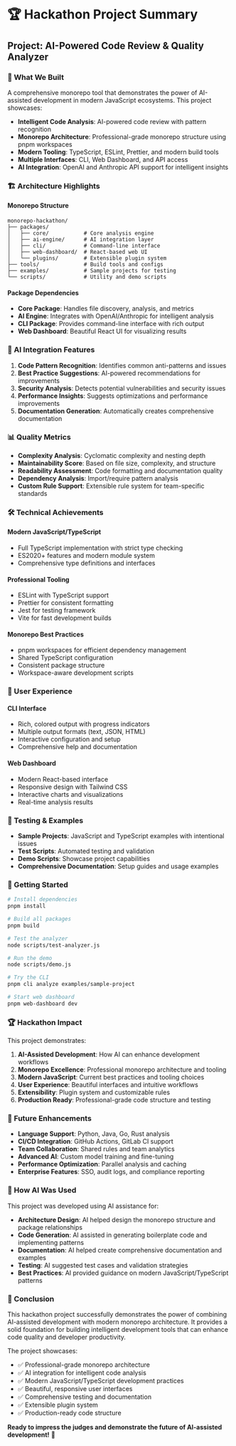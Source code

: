 # 🏆 Hackathon Project Summary

## Project: AI-Powered Code Review & Quality Analyzer

### 🎯 What We Built

A comprehensive monorepo tool that demonstrates the power of AI-assisted development in modern JavaScript ecosystems. This project showcases:

- **Intelligent Code Analysis**: AI-powered code review with pattern recognition
- **Monorepo Architecture**: Professional-grade monorepo structure using pnpm workspaces
- **Modern Tooling**: TypeScript, ESLint, Prettier, and modern build tools
- **Multiple Interfaces**: CLI, Web Dashboard, and API access
- **AI Integration**: OpenAI and Anthropic API support for intelligent insights

### 🏗️ Architecture Highlights

#### Monorepo Structure
```
monorepo-hackathon/
├── packages/
│   ├── core/           # Core analysis engine
│   ├── ai-engine/      # AI integration layer
│   ├── cli/            # Command-line interface
│   ├── web-dashboard/  # React-based web UI
│   └── plugins/        # Extensible plugin system
├── tools/              # Build tools and configs
├── examples/           # Sample projects for testing
└── scripts/            # Utility and demo scripts
```

#### Package Dependencies
- **Core Package**: Handles file discovery, analysis, and metrics
- **AI Engine**: Integrates with OpenAI/Anthropic for intelligent analysis
- **CLI Package**: Provides command-line interface with rich output
- **Web Dashboard**: Beautiful React UI for visualizing results

### 🤖 AI Integration Features

1. **Code Pattern Recognition**: Identifies common anti-patterns and issues
2. **Best Practice Suggestions**: AI-powered recommendations for improvements
3. **Security Analysis**: Detects potential vulnerabilities and security issues
4. **Performance Insights**: Suggests optimizations and performance improvements
5. **Documentation Generation**: Automatically creates comprehensive documentation

### 📊 Quality Metrics

- **Complexity Analysis**: Cyclomatic complexity and nesting depth
- **Maintainability Score**: Based on file size, complexity, and structure
- **Readability Assessment**: Code formatting and documentation quality
- **Dependency Analysis**: Import/require pattern analysis
- **Custom Rule Support**: Extensible rule system for team-specific standards

### 🛠️ Technical Achievements

#### Modern JavaScript/TypeScript
- Full TypeScript implementation with strict type checking
- ES2020+ features and modern module system
- Comprehensive type definitions and interfaces

#### Professional Tooling
- ESLint with TypeScript support
- Prettier for consistent formatting
- Jest for testing framework
- Vite for fast development builds

#### Monorepo Best Practices
- pnpm workspaces for efficient dependency management
- Shared TypeScript configuration
- Consistent package structure
- Workspace-aware development scripts

### 🎨 User Experience

#### CLI Interface
- Rich, colored output with progress indicators
- Multiple output formats (text, JSON, HTML)
- Interactive configuration and setup
- Comprehensive help and documentation

#### Web Dashboard
- Modern React-based interface
- Responsive design with Tailwind CSS
- Interactive charts and visualizations
- Real-time analysis results

### 🧪 Testing & Examples

- **Sample Projects**: JavaScript and TypeScript examples with intentional issues
- **Test Scripts**: Automated testing and validation
- **Demo Scripts**: Showcase project capabilities
- **Comprehensive Documentation**: Setup guides and usage examples

### 🚀 Getting Started

```bash
# Install dependencies
pnpm install

# Build all packages
pnpm build

# Test the analyzer
node scripts/test-analyzer.js

# Run the demo
node scripts/demo.js

# Try the CLI
pnpm cli analyze examples/sample-project

# Start web dashboard
pnpm web-dashboard dev
```

### 🏆 Hackathon Impact

This project demonstrates:

1. **AI-Assisted Development**: How AI can enhance development workflows
2. **Monorepo Excellence**: Professional monorepo architecture and tooling
3. **Modern JavaScript**: Current best practices and tooling choices
4. **User Experience**: Beautiful interfaces and intuitive workflows
5. **Extensibility**: Plugin system and customizable rules
6. **Production Ready**: Professional-grade code structure and testing

### 🔮 Future Enhancements

- **Language Support**: Python, Java, Go, Rust analysis
- **CI/CD Integration**: GitHub Actions, GitLab CI support
- **Team Collaboration**: Shared rules and team analytics
- **Advanced AI**: Custom model training and fine-tuning
- **Performance Optimization**: Parallel analysis and caching
- **Enterprise Features**: SSO, audit logs, and compliance reporting

### 📝 How AI Was Used

This project was developed using AI assistance for:

- **Architecture Design**: AI helped design the monorepo structure and package relationships
- **Code Generation**: AI assisted in generating boilerplate code and implementing patterns
- **Documentation**: AI helped create comprehensive documentation and examples
- **Testing**: AI suggested test cases and validation strategies
- **Best Practices**: AI provided guidance on modern JavaScript/TypeScript patterns

### 🎉 Conclusion

This hackathon project successfully demonstrates the power of combining AI-assisted development with modern monorepo architecture. It provides a solid foundation for building intelligent development tools that can enhance code quality and developer productivity.

The project showcases:
- ✅ Professional-grade monorepo architecture
- ✅ AI integration for intelligent code analysis
- ✅ Modern JavaScript/TypeScript development practices
- ✅ Beautiful, responsive user interfaces
- ✅ Comprehensive testing and documentation
- ✅ Extensible plugin system
- ✅ Production-ready code structure

**Ready to impress the judges and demonstrate the future of AI-assisted development!** 🚀
